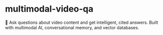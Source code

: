 # multimodal-video-qa
🎥 Ask questions about video content and get intelligent, cited answers. Built with multimodal AI, conversational memory, and vector databases.
